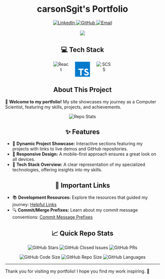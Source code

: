 <div align="center">
    <h1><strong>carsonSgit's Portfolio</strong></h1>
    <a href="https://www.linkedin.com/in/carsonspriggs">
        <img src="https://img.shields.io/badge/-LinkedIn-0077B5.svg?style=for-the-badge&logo=linkedin&logoColor=white" alt="LinkedIn" />
    </a>
    <a href="https://github.com/carsonSgit">
        <img src="https://img.shields.io/badge/-GitHub-181717.svg?style=for-the-badge&logo=github&logoColor=white" alt="GitHub" />
    </a>
    <a href="mailto:carsonspriggs8@gmail.com"> 
        <img src="https://img.shields.io/badge/-Email-D14836.svg?style=for-the-badge&logo=gmail&logoColor=white" alt="Email" /> 
    </a> 
    <br /><br />
    <img src="https://github.com/user-attachments/assets/78b42bd7-1abb-4dd5-9480-351413ee0217" width="700" />
</div>

<div align="center">
    <h2>💻 Tech Stack</h2>
    <div style="display: flex; gap: 20px; justify-content: center;">
        <img src="https://encrypted-tbn0.gstatic.com/images?q=tbn:ANd9GcTSoW3g9hjXIasgon-kpzz-lD9z4SsalyPbZA&s" alt="React" width="50" height="50" />
        <img src="https://raw.githubusercontent.com/devicons/devicon/master/icons/typescript/typescript-original.svg" alt="TypeScript" width="50" height="50" />
        <img src="https://github.com/user-attachments/assets/1259cb2a-6c04-4597-bda6-511a2990ccc8" alt="SCSS" width="50" height="50" />
    </div>
</div>

<div align="center"><h2> About This Project </h2></div>

🌟 **Welcome to my portfolio!** My site showcases my journey as a Computer Scientist, featuring my skills, projects, and achievements.

<div align="center">
    <img src="https://github-readme-stats.vercel.app/api/pin/?username=carsonSgit&repo=carsonsgit.github.io&theme=dark" alt="Repo Stats"/>
</div>

<div align="center"><h2> ✨ Features </h2></div>

- 🎨 **Dynamic Project Showcase:** Interactive sections featuring my projects with links to live demos and GitHub repositories.
- 📱 **Responsive Design:** A mobile-first approach ensures a great look on all devices.
- 🔧 **Tech Stack Overview:** A clear representation of my specialized technologies, offering insights into my skills.


<div align="center"><h2> 🔗 Important Links </h2></div>

- 📚 **Development Resources:** Explore the resources that guided my journey: [Helpful Links](https://github.com/carsonSgit/carsonsgit.github.io/issues/9)
- 🔍 **Commit/Merge Prefixes:** Learn about my commit message conventions: [Commit Message Prefixes](https://github.com/carsonSgit/carsonsgit.github.io/issues/14)

<div align="center"><h2> 📈 Quick Repo Stats </h2></div>

<div align="center">
    <p>
        <img src="https://img.shields.io/github/stars/carsonSgit/carsonsgit.github.io?style=for-the-badge" alt="GitHub Stars" />
        <img src="https://img.shields.io/github/issues-closed/carsonSgit/carsonsgit.github.io?style=for-the-badge" alt="GitHub Closed Issues" />
        <img src="https://img.shields.io/github/issues-pr-closed/carsonSgit/carsonSgit.github.io?style=for-the-badge" alt="GitHub PRs" />
    </p>
    <p>
        <img src="https://img.shields.io/github/languages/code-size/carsonSgit/carsonSgit.github.io?style=for-the-badge" alt="GitHub Code Size" />
        <img src="https://img.shields.io/github/repo-size/carsonSgit/carsonSgit.github.io?style=for-the-badge" alt="GitHub Repo Size" />
        <img src="https://img.shields.io/github/languages/count/carsonSgit/carsonSgit.github.io?style=for-the-badge" alt="GitHub Languages" />
    </p>
</div>

---

Thank you for visiting my portfolio! I hope you find my work inspiring. 🎉
